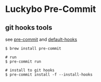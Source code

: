 Luckybo Pre-Commit
===

## git hooks tools

see [pre-commit](https://pre-commit.com) and [default-hooks](https://github.com/pre-commit/pre-commit-hooks)

```
$ brew install pre-commit

# run
$ pre-commit run

# install to git hooks
$ pre-commit install -f --install-hooks
```
